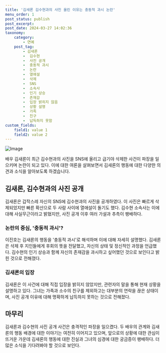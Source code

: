 ```yaml
---
title: '김새론 김수현과의 사진 올린 이유는 충동적 과시 논란'
menu_order: 1
post_status: publish
post_excerpt: 
post_date: 2024-03-27 14:02:36
taxonomy:
    category:
        - 연예
    post_tag:
        - 김새론
        -  김수현
        -  사진 공개
        -  충동적 과시
        -  논란
        -  열애설
        -  삭제
        -  SNS
        -  소속사
        -  인기 상승
        -  존재감
        -  입장 밝히지 않음
        -  상황 설명
        -  가족
        -  친구
        -  납득하지 못함
custom_fields:
    field1: value 1
    field2: value 2
---
```


![Image](https://mimgnews.pstatic.net/image/410/2024/03/26/0000988089_001_20240326234401428.jpg?type=w540)

배우 김새론이 최근 김수현과의 사진을 SNS에 올리고 급기야 삭제한 사건이 파장을 일으키며 논란이 되고 있다. 이에 대한 여론을 살펴보면서 김새론의 행동에 대한 다양한 의견과 소식을 알아보도록 하겠습니다.
## 김새론, 김수현과의 사진 공개
김새론은 갑작스레 자신의 SNS에 김수현과의 사진을 공개하였다. 이 사진은 빠르게 삭제되었지만 빠른 확산으로 두 사람 사이에 열애설이 돌기도 했다. 김수현 소속사는 이에 대해 사실무근이라고 밝혔지만, 사진 공개 이후 여러 가설과 추측이 팽배하다.
### 논란의 중심, '충동적 과시'?
이진호는 김새론의 행동을 '충동적 과시'로 해석하며 이에 대해 자세히 설명했다. 김새론은 삭제 후 지인들에게 후회의 뜻을 전달했고, 자신의 상태 및 정신적인 과정을 언급했다. 김수현의 인기 상승과 함께 자신의 존재감을 과시하고 싶어했던 것으로 보인다고 밝힌 것으로 전해졌다.
### 김새론의 입장
김새론은 이 사건에 대해 직접 입장을 밝히지 않았지만, 관련자의 말을 통해 현재 상황을 설명하고 있다. 그녀는 가족과 소수의 친구를 제외하고는 대부분의 연락을 끊은 상태이며, 사진 공개 이유에 대해 명확하게 납득하지 못하는 것으로 전해졌다.
## 마무리
김새론과 김수현의 사진 공개 사건은 충격적인 파장을 일으켰다. 두 배우의 관계와 김새론의 행동 배경에 대한 이야기는 여전히 이어지고 있으며, 앞으로의 상황에 대한 관심이 뜨거운 가운데 김새론의 행동에 대한 진실과 그녀의 심경에 대한 궁금증이 팽배하다. 더 많은 소식을 기다려봐야 할 것으로 보인다.
